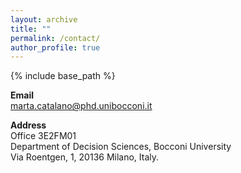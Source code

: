 ```yaml
---
layout: archive
title: ""
permalink: /contact/
author_profile: true
---
```


{% include base_path %}

**Email**  
marta.catalano@phd.unibocconi.it 

**Address**  
Office 3E2FM01   
Department of Decision Sciences, Bocconi University  
Via Roentgen, 1, 20136 Milano, Italy.

